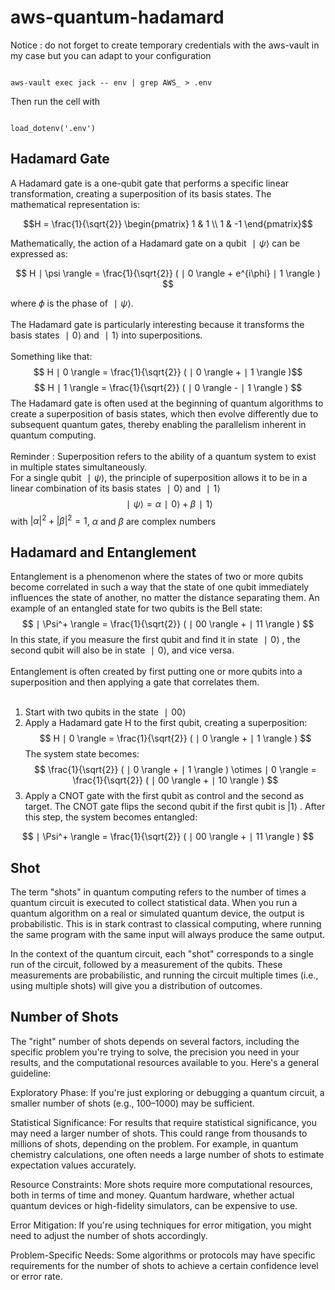 # aws-quantum-hadamard

Notice : do not forget to create temporary credentials with the aws-vault in my case but you can adapt to your configuration

<pre><code> 
aws-vault exec jack -- env | grep AWS_ > .env
</code></pre>

Then run the cell with 
<pre><code> 
load_dotenv('.env')
</code></pre>

## Hadamard Gate
A Hadamard gate is a one-qubit gate that performs a specific linear transformation, creating a superposition of its basis states. The mathematical representation is:

$$H = \frac{1}{\sqrt{2}} 
\begin{pmatrix}
1 & 1 \\
1 & -1
\end{pmatrix}$$

Mathematically, the action of a Hadamard gate on a qubit $∣ \psi \rangle$ can be expressed as:

$$
H ∣ \psi \rangle = \frac{1}{\sqrt{2}} ( ∣ 0 \rangle + e^{i\phi} ∣ 1 \rangle )
$$

where $\phi$ is the phase of $∣\psi\rangle$.<br>
<br>
The Hadamard gate is particularly interesting because it transforms the basis states $∣0\rangle$ and $∣1\rangle$ into superpositions.<br>
<br>
Something like that:
$$
H ∣ 0 \rangle = \frac{1}{\sqrt{2}} ( ∣ 0 \rangle + ∣ 1 \rangle )$$
$$
H ∣ 1 \rangle = \frac{1}{\sqrt{2}} ( ∣ 0 \rangle - ∣ 1 \rangle )
$$
The Hadamard gate is often used at the beginning of quantum algorithms to create a superposition of basis states, which then evolve differently due to subsequent quantum gates, thereby enabling the parallelism inherent in quantum computing. <br>
<br>
Reminder : Superposition refers to the ability of a quantum system to exist in multiple states simultaneously. <br>
For a single qubit $∣ \psi \rangle$,  the principle of superposition allows it to be in a linear combination of its basis states $∣ 0 \rangle$ and $∣ 1 \rangle$ 
$$
∣ \psi \rangle = \alpha ∣ 0 \rangle + \beta ∣ 1 \rangle
$$
with $|\alpha|^2+|\beta|^2=1$, $\alpha$ and $\beta$ are complex numbers

## Hadamard and Entanglement
Entanglement is a phenomenon where the states of two or more qubits become correlated in such a way that the state of one qubit immediately influences the state of another, no matter the distance separating them. An example of an entangled state for two qubits is the Bell state:
$$
∣ \Psi^+ \rangle = \frac{1}{\sqrt{2}} ( ∣ 00 \rangle + ∣ 11 \rangle )
$$
In this state, if you measure the first qubit and find it in state $∣ 0 \rangle$ , the second qubit will also be in state $∣ 0 \rangle$, and vice versa.<br>
<br>
Entanglement is often created by first putting one or more qubits into a superposition and then applying a gate that correlates them. <br>
<br>

1. Start with two qubits in the state $∣ 00 \rangle$ 
2. Apply a Hadamard gate H to the first qubit, creating a superposition:
$$
H ∣ 0 \rangle = \frac{1}{\sqrt{2}} ( ∣ 0 \rangle + ∣ 1 \rangle )
$$ 
        The system state becomes:
$$
\frac{1}{\sqrt{2}} ( ∣ 0 \rangle + ∣ 1 \rangle ) \otimes ∣ 0 \rangle = \frac{1}{\sqrt{2}} ( ∣ 00 \rangle + ∣ 10 \rangle )
$$
3. Apply a CNOT gate with the first qubit as control and the second as target. The CNOT gate flips the second qubit if the first qubit is $| 1 \rangle$ . After this step, the system becomes entangled: 

$$
∣ \Psi^+ \rangle = \frac{1}{\sqrt{2}} ( ∣ 00 \rangle + ∣ 11 \rangle )
$$

## Shot

The term "shots" in quantum computing refers to the number of times a quantum circuit is executed to collect statistical data. When you run a quantum algorithm on a real or simulated quantum device, the output is probabilistic. This is in stark contrast to classical computing, where running the same program with the same input will always produce the same output.

In the context of the quantum circuit, each "shot" corresponds to a single run of the circuit, followed by a measurement of the qubits. These measurements are probabilistic, and running the circuit multiple times (i.e., using multiple shots) will give you a distribution of outcomes.

## Number of Shots

The "right" number of shots depends on several factors, including the specific problem you're trying to solve, the precision you need in your results, and the computational resources available to you. Here's a general guideline:

Exploratory Phase: If you're just exploring or debugging a quantum circuit, a smaller number of shots (e.g., 100–1000) may be sufficient.

Statistical Significance: For results that require statistical significance, you may need a larger number of shots. This could range from thousands to millions of shots, depending on the problem. For example, in quantum chemistry calculations, one often needs a large number of shots to estimate expectation values accurately.

Resource Constraints: More shots require more computational resources, both in terms of time and money. Quantum hardware, whether actual quantum devices or high-fidelity simulators, can be expensive to use.

Error Mitigation: If you're using techniques for error mitigation, you might need to adjust the number of shots accordingly.

Problem-Specific Needs: Some algorithms or protocols may have specific requirements for the number of shots to achieve a certain confidence level or error rate.

